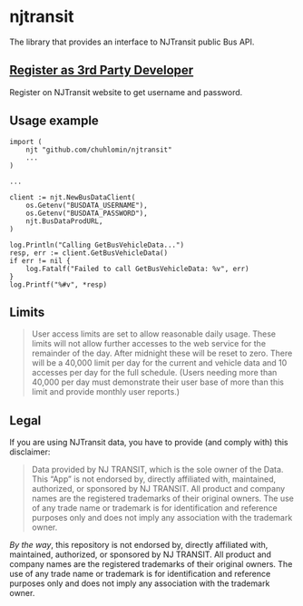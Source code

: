 # njtransit

The library that provides an interface to NJTransit public Bus API.

## [Register as 3rd Party Developer](https://datasource.njtransit.com/SignUp.aspx)

Register on NJTransit website to get username and password.

## Usage example

```
import (
    njt "github.com/chuhlomin/njtransit"
    ...
)

...

client := njt.NewBusDataClient(
    os.Getenv("BUSDATA_USERNAME"),
    os.Getenv("BUSDATA_PASSWORD"),
    njt.BusDataProdURL,
)

log.Println("Calling GetBusVehicleData...")
resp, err := client.GetBusVehicleData()
if err != nil {
    log.Fatalf("Failed to call GetBusVehicleData: %v", err)
}
log.Printf("%#v", *resp)
```

## Limits

> User access limits are set to allow reasonable daily usage. These limits will not allow further accesses to the web service for the remainder of the day. After midnight these will be reset to zero. There will be a 40,000 limit per day for the current and vehicle data and 10 accesses per day for the full schedule. (Users needing more than 40,000 per day must demonstrate their user base of more than this limit and provide monthly user reports.)

## Legal

If you are using NJTransit data, you have to provide (and comply with) this disclaimer:

> Data provided by NJ TRANSIT, which is the sole owner of the Data. This “App” is not endorsed by, directly affiliated with, maintained, authorized, or sponsored by NJ TRANSIT. All product and company names are the registered trademarks of their original owners. The use of any trade name or trademark is for identification and reference purposes only and does not imply any association with the trademark owner.

*By the way*, this repository is not endorsed by, directly affiliated with, maintained, authorized, or sponsored by NJ TRANSIT. All product and company names are the registered trademarks of their original owners. The use of any trade name or trademark is for identification and reference purposes only and does not imply any association with the trademark owner.

